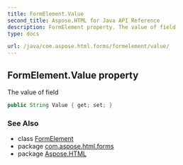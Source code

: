 ```yaml
---
title: FormElement.Value
second_title: Aspose.HTML for Java API Reference
description: FormElement property. The value of field
type: docs

url: /java/com.aspose.html.forms/formelement/value/
---
```

## FormElement.Value property

The value of field

```java
public String Value { get; set; }
```

### See Also

* class [FormElement](../)
* package [com.aspose.html.forms](../../../com.aspose.html.forms/)
* package [Aspose.HTML](../../../)
